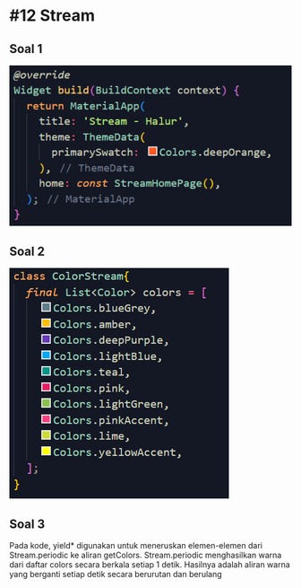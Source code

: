 # #12 Stream

## Soal 1
![Soal 1](./assets/soal1.png)

## Soal 2
![Soal 2](./assets/soal2.png)

## Soal 3
Pada kode, yield* digunakan untuk meneruskan elemen-elemen dari Stream.periodic ke aliran getColors. Stream.periodic menghasilkan warna dari daftar colors secara berkala setiap 1 detik. Hasilnya adalah aliran warna yang berganti setiap detik secara berurutan dan berulang


